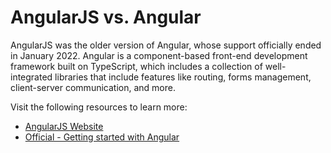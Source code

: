 # AngularJS vs. Angular

AngularJS was the older version of Angular, whose support officially ended in January 2022. Angular is a component-based front-end development framework built on TypeScript, which includes a collection of well-integrated libraries that include features like routing, forms management, client-server communication, and more.

Visit the following resources to learn more:

- [AngularJS Website](https://angularjs.org/)
- [Official - Getting started with Angular](https://angular.io/start)